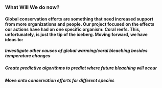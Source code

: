 ### What Will We do now?

#### Global conservation efforts are something that need increased support from more organizations and people. Our project focused on the effects our actions have had on one specific organism: Coral reefs. This, unfortunately, is just the tip of the iceberg. Moving forward, we have ideas to: 


##### *Investigate other causes of global warming/coral bleaching besides temperature changes*

##### *Create predictive algorithms to predict where future bleaching will occur*

##### *Move onto conservation efforts for different species*